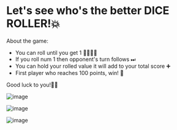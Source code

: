 # Let's see who's the better DICE ROLLER!💥

About the game:
- You can roll until you get 1 🤷‍♂️🤷‍♀️
- If you roll num 1 then opponent's turn follows ⏭
- You can hold your rolled value it will add to your total score ➕
- First player who reaches 100 points, win! 💯

Good luck to you!🤞🍀

![image](https://user-images.githubusercontent.com/60651308/131016098-15a69dda-694c-4ea1-94e6-8396fdda652f.png)

![image](https://user-images.githubusercontent.com/60651308/131015969-056ad33f-ad75-4157-b146-7c04985dbdb4.png)

![image](https://user-images.githubusercontent.com/60651308/131016028-bf936241-a415-4f9b-bac5-22b33f70d0d4.png)

